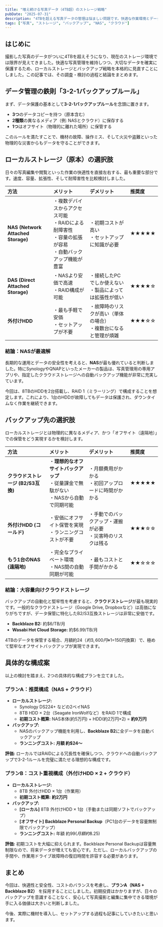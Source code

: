 ```yaml
---
title: "増え続ける写真データ（4TB超）のストレージ戦略"
pubDate: "2025-07-31"
description: "4TBを超える写真データの管理は悩ましい問題です。快適な作業環境とデータの安全性を両立させるための、ローカルストレージとバックアップの選択肢を徹底的に調査・検討しました。"
tags: ["写真", "ストレージ", "バックアップ", "NAS", "クラウド"]
---
```


## はじめに

撮影した写真のデータがついに4TBを超えそうになり、現在のストレージ環境では限界が見えてきました。快適な写真管理を維持しつつ、大切なデータを確実に保護するため、ローカルストレージとバックアップ戦略を本格的に見直すことにしました。この記事では、その調査・検討の過程と結論をまとめます。

## データ管理の鉄則「3-2-1バックアップルール」

まず、データ保護の基本として**3-2-1バックアップルール**を念頭に置きます。

-   **3つ**のデータコピーを持つ（原本含む）
-   **2種類**の異なるメディア（例: NASとクラウド）に保存する
-   **1つ**はオフサイト（物理的に離れた場所）に保管する

このルールを満たすことで、機材の故障、操作ミス、そして火災や盗難といった物理的な災害からもデータを守ることができます。

## ローカルストレージ（原本）の選択肢

日々の写真編集や閲覧といった作業の快適性を直接左右する、最も重要な部分です。速度、容量、拡張性、そして耐障害性を比較検討しました。

| 方法 | メリット | デメリット | 推奨度 |
| :--- | :--- | :--- | :--- |
| **NAS (Network Attached Storage)** | ・複数デバイスからアクセス可能<br>・RAIDによる耐障害性<br>・容量の拡張が容易<br>・自動バックアップ機能が豊富 | ・初期コストが高い<br>・セットアップに知識が必要 | ★★★★★ |
| **DAS (Direct Attached Storage)** | ・NASより安価で高速<br>・RAID構成が可能 | ・接続したPCでしか使えない<br>・製品によっては拡張性が低い | ★★★★☆ |
| **外付けHDD** | ・最も手軽で安価<br>・セットアップが不要 | ・故障時のリスクが高い（単体の場合）<br>・複数台になると管理が煩雑 | ★★★☆☆ |

### 結論：NASが最適解

長期的な運用とデータの安全性を考えると、**NAS**が最も優れていると判断しました。特にSynologyやQNAPといったメーカーの製品は、写真管理用の専用アプリや、指定したクラウドストレージへの自動バックアップ機能が非常に充実しています。

今回は、8TBのHDDを2台搭載し、RAID 1（ミラーリング）で構成することを想定します。これにより、1台のHDDが故障してもデータは保護され、ダウンタイムなく作業を継続できます。

## バックアップ先の選択肢

ローカルストレージとは物理的に異なるメディア、かつ「オフサイト（遠隔地）」での保管をどう実現するかを検討します。

| 方法 | メリット | デメリット | 推奨度 |
| :--- | :--- | :--- | :--- |
| **クラウドストレージ (B2/S3互換)** | ・**理想的なオフサイトバックアップ**<br>・従量課金で無駄がない<br>・NASから自動で同期可能 | ・月額費用がかかる<br>・初回アップロードに時間がかかる | ★★★★★ |
| **外付けHDD (コールド)** | ・安価にオフサイト保管を実現<br>・ランニングコストが不要 | ・手動でのバックアップ・運搬が必要<br>・災害時のリスクは残る | ★★★☆☆ |
| **もう1台のNAS (遠隔地)** | ・完全なプライベート環境<br>・NAS間の自動同期が可能 | ・最もコストと手間がかかる | ★★☆☆☆ |

### 結論：大容量向けクラウドストレージ

バックアップの自動化と堅牢性を考慮すると、**クラウドストレージ**が最も現実的です。一般的なクラウドストレージ（Google Drive, Dropboxなど）は高価になりがちですが、データ保管に特化したB2/S3互換ストレージは非常に安価です。

-   **Backblaze B2:** 約$6/TB/月
-   **Wasabi Hot Cloud Storage:** 約$6.99/TB/月

4TBのデータを保管する場合、月額約$24（約3,600円 ※$1=150円換算）で、極めて堅牢なオフサイトバックアップが実現できます。

## 具体的な構成案

以上の検討を踏まえ、2つの具体的な構成プランを立てました。

### プランA：推奨構成（NAS + クラウド）

-   **ローカルストレージ:**
    -   Synology DS224+ などの2ベイNAS
    -   8TB HDD × 2台（Seagate IronWolfなど）をRAID 1で構成
    -   **初期コスト概算:** NAS本体(約5万円) + HDD(約2万円×2) = **約9万円**
-   **バックアップ:**
    -   NASのバックアップ機能を利用し、**Backblaze B2**に全データを自動バックアップ
    -   **ランニングコスト:** **月額 約$24〜**

**評価:** ローカルではRAIDによる冗長性を確保しつつ、クラウドへの自動バックアップで3-2-1ルールを完璧に満たせる理想的な構成です。

### プランB：コスト重視構成（外付けHDD × 2 + クラウド）

-   **ローカルストレージ:**
    -   8TB 外付けHDD × 1台（作業用）
    -   **初期コスト概算:** **約2万円**
-   **バックアップ:**
    -   **[ローカル]** 8TB 外付けHDD × 1台（手動または同期ソフトでバックアップ）
    -   **[オフサイト]** **Backblaze Personal Backup**（PC1台のデータを容量無制限でバックアップ）
    -   **ランニングコスト:** 年額 約$99 (月額 約$8.25)

**評価:** 初期コストを大幅に抑えられます。Backblaze Personal Backupは容量無制限なので、将来データが増えても安心です。ただし、ローカルバックアップの手間や、作業用ドライブ故障時の復旧時間を許容する必要があります。

## まとめ

今回は、快適性と安全性、コストのバランスを考慮し、**プランA（NAS + Backblaze B2）** を採用することにしました。初期投資はかかりますが、日々のバックアップを意識することなく、安心して写真撮影と編集に集中できる環境が手に入る価値は大きいと判断しました。

今後、実際に機材を導入し、セットアップする過程も記事にしていきたいと思います。